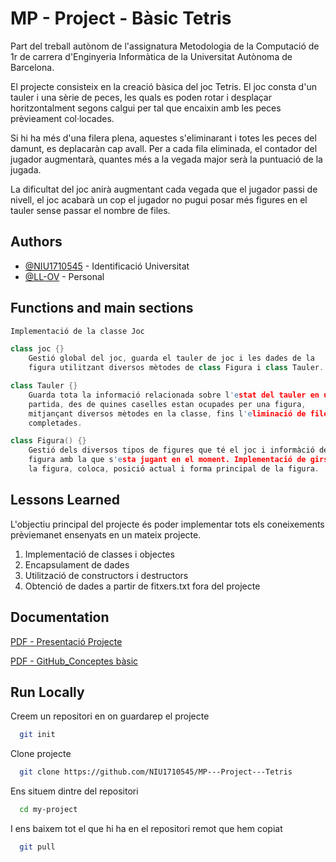 
# MP - Project - Bàsic Tetris

Part del treball autònom de l'assignatura Metodologia de la Computació de 1r de carrera d'Enginyeria Informàtica de la Universitat Autònoma de Barcelona.

El projecte consisteix en la creació bàsica del joc Tetris. El joc consta d'un tauler i una sèrie de peces, les quals es poden rotar i desplaçar horitzontalment segons calgui per tal que encaixin amb les peces prèvieament col·locades. 

Si hi ha més d'una filera plena, aquestes s'eliminarant i totes les peces del damunt, es deplacaràn cap avall. Per a cada fila eliminada, el contador del jugador augmentarà, quantes més a la vegada major serà la puntuació de la jugada. 

La dificultat del joc anirà augmentant cada vegada que el jugador passi de nivell, el joc acabarà un cop el jugador no pugui posar més figures en el tauler sense passar el nombre de files.
## Authors
- [@NIU1710545](https://github.com/NIU1710545) - Identificació Universitat
- [@LL-OV](https://github.com/) - Personal

## Functions and main sections

```c++
Implementació de la classe Joc

class joc {} 
    Gestió global del joc, guarda el tauler de joc i les dades de la    
    figura utilitzant diversos mètodes de class Figura i class Tauler.
```

```c++
class Tauler {}
    Guarda tota la informació relacionada sobre l'estat del tauler en una 
    partida, des de quines caselles estan ocupades per una figura, 
    mitjançant diversos mètodes en la classe, fins l'eliminació de files 
    completades.
```

```c++
class Figura() {}
    Gestió dels diversos tipos de figures que té el joc i informàció de la 
    figura amb la que s'esta jugant en el moment. Implementació de girs de 
    la figura, coloca, posició actual i forma principal de la figura.
```
## Lessons Learned

L'objectiu principal del projecte és poder implementar tots els coneixements prèviemanet ensenyats en un mateix projecte. 

1. Implementació de classes i objectes 
2. Encapsulament de dades
3. Utilització de constructors i destructors
4. Obtenció de dades a partir de fitxers.txt fora del projecte



## Documentation

[PDF - Presentació Projecte](https://caronte.uab.cat/pluginfile.php/36636/mod_resource/content/9/presentacio_projecte.pdf)

[PDF - GitHub_Conceptes bàsic](https://caronte.uab.cat/pluginfile.php/38491/mod_resource/content/9/Introduccio%CC%81_als_repositoris.pdf)


## Run Locally

Creem un repositori en on guardarep el projecte

```bash
  git init
```

Clone projecte

```bash
  git clone https://github.com/NIU1710545/MP---Project---Tetris
```

Ens situem dintre del repositori
```bash
  cd my-project
```

I ens baixem tot el que hi ha en el repositori remot que hem copiat

```bash
  git pull
```
